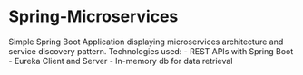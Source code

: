 # Spring-Microservices
Simple Spring Boot Application displaying microservices architecture and service discovery pattern.
Technologies used: - REST APIs with Spring Boot
                   - Eureka Client and Server
                   - In-memory db for data retrieval
